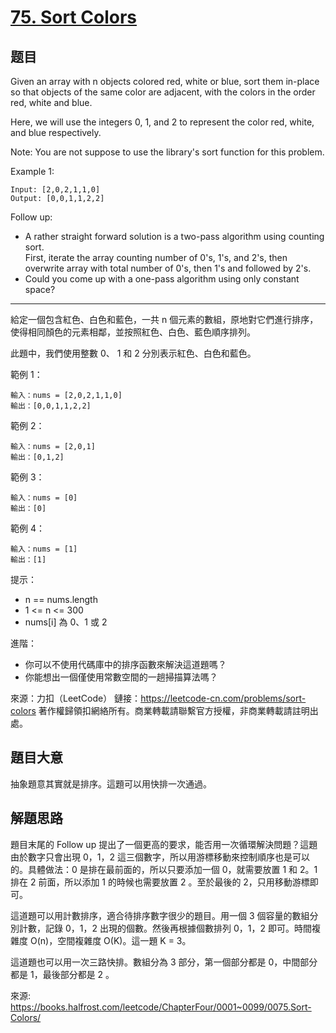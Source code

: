 # [75. Sort Colors](https://leetcode.com/problems/sort-colors/)

## 题目

Given an array with n objects colored red, white or blue, sort them in-place so that objects of the same color are adjacent, with the colors in the order red, white and blue.

Here, we will use the integers 0, 1, and 2 to represent the color red, white, and blue respectively.

Note: You are not suppose to use the library's sort function for this problem.

Example 1:  

```
Input: [2,0,2,1,1,0]
Output: [0,0,1,1,2,2]
```

Follow up:

- A rather straight forward solution is a two-pass algorithm using counting sort.  
First, iterate the array counting number of 0's, 1's, and 2's, then overwrite array with total number of 0's, then 1's and followed by 2's.
- Could you come up with a one-pass algorithm using only constant space?

---
給定一個包含紅色、白色和藍色，一共 n 個元素的數組，原地對它們進行排序，使得相同顏色的元素相鄰，並按照紅色、白色、藍色順序排列。

此題中，我們使用整數 0、 1 和 2 分別表示紅色、白色和藍色。


範例 1：
```
輸入：nums = [2,0,2,1,1,0]
輸出：[0,0,1,1,2,2]
```

範例 2：
```
輸入：nums = [2,0,1]
輸出：[0,1,2]
```
範例 3：
```
輸入：nums = [0]
輸出：[0]
```
範例 4：
```
輸入：nums = [1]
輸出：[1]
```

提示：
* n == nums.length
* 1 <= n <= 300
* nums[i] 為 0、1 或 2
 

進階：
* 你可以不使用代碼庫中的排序函數來解決這道題嗎？
* 你能想出一個僅使用常數空間的一趟掃描算法嗎？


來源：力扣（LeetCode）
鏈接：https://leetcode-cn.com/problems/sort-colors
著作權歸領扣網絡所有。商業轉載請聯繫官方授權，非商業轉載請註明出處。

## 題目大意

抽象題意其實就是排序。這題可以用快排一次通過。

## 解題思路

題目末尾的 Follow up 提出了一個更高的要求，能否用一次循環解決問題？這題由於數字只會出現 0，1，2 這三個數字，所以用游標移動來控制順序也是可以的。具體做法：0 是排在最前面的，所以只要添加一個 0，就需要放置 1 和 2。1 排在 2 前面，所以添加 1 的時候也需要放置 2 。至於最後的 2，只用移動游標即可。

這道題可以用計數排序，適合待排序數字很少的題目。用一個 3 個容量的數組分別計數，記錄 0，1，2 出現的個數。然後再根據個數排列 0，1，2 即可。時間複雜度 O(n)，空間複雜度 O(K)。這一題 K = 3。

這道題也可以用一次三路快排。數組分為 3 部分，第一個部分都是 0，中間部分都是 1，最後部分都是 2 。

來源: https://books.halfrost.com/leetcode/ChapterFour/0001~0099/0075.Sort-Colors/